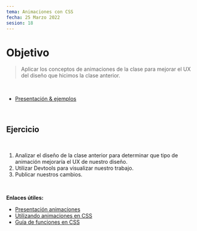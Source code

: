 ```yaml
---
tema: Animaciones con CSS
fecha: 25 Marzo 2022
sesion: 18
---
```


# Objetivo

> Aplicar los conceptos de animaciones de la clase para mejorar el UX del diseño que hicimos la clase anterior.

<br>

- [Presentación & ejemplos](https://learned-good-bye.surge.sh/)

<br>

## Ejercicio

<br>

1. Analizar el diseño de la clase anterior para determinar que tipo de animación mejoraría el UX de nuestro diseño.
2. Utilizar Devtools para visualizar nuestro trabajo.
3. Publicar nuestros cambios.

<br>

**Enlaces útiles:**

- [Presentación animaciones](https://learned-good-bye.surge.sh/)
- [Utilizando animaciones en CSS](https://developer.mozilla.org/es/docs/Web/CSS/CSS_Animations/Using_CSS_animations)
- [Guía de funciones en CSS](https://css-tricks.com/complete-guide-to-css-functions/)
